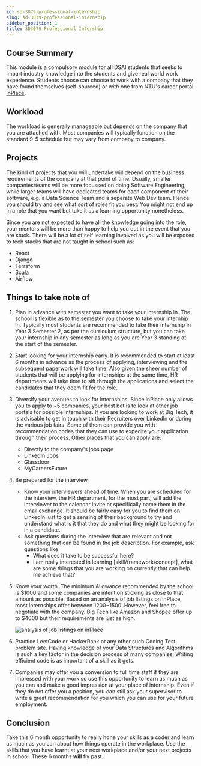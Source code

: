 ```yaml
---
id: sd-3079-professional-internship
slug: sd-3079-professional-internship
sidebar_position: 1
title: SD3079 Professional Intership
---
```


## Course Summary

This module is a compulsory module for all DSAI students that seeks to impart industry knowledge into the students and give real world work experience. Students choose can choose to work with a company that they have found themselves (self-sourced) or with one from NTU's career portal [inPlace](https://inplace.ntu.edu.sg).

## Workload

The workload is generally manageable but depends on the company that you are attached with. Most companies will typically function on the standard 9-5 schedule but may vary from company to company.

## Projects

The kind of projects that you will undertake will depend on the business requirements of the company at that point of time. Usually, smaller companies/teams will be more focussed on doing Software Engineering, while larger teams will have dedicated teams for each component of their software, e.g. a Data Science Team and a seperate Web Dev team. Hence you should try and see what sort of roles fit you best. You might not end up in a role that you want but take it as a learning opportunity nonetheless.

Since you are not expected to have all the knowledge going into the role, your mentors will be more than happy to help you out in the event that you are stuck. There will be a lot of self learning involved as you will be exposed to tech stacks that are not taught in school such as:

<!-- Seniors, please add in some more tech stacks that you have used -->

- React
- Django
- Terraform
- Scala
- Airflow

## Things to take note of

1. Plan in advance with semester you want to take your internship in. The school is flexible as to the semester you choose to take your internhip in. Typically most students are recommended to take their internship in Year 3 Semester 2, as per the curriculum structure, but you can take your internship in any semester as long as you are Year 3 standing at the start of the semester.

2. Start looking for your internship early. It is recommended to start at least 6 months in advance as the process of applying, interviewing and the subsequent paperwork will take time. Also given the sheer number of students that will be applying for internships at the same time, HR departments will take time to sift through the applications and select the candidates that they deem fit for the role.

3. Diversify your avenues to look for internships. Since inPlace only allows you to apply to ~5 companies, your best bet is to look at other job portals for possible internships. If you are looking to work at Big Tech, it is advisable to get in touch with their Recruiters over LinkedIn or during the various job fairs. Some of them can provide you with recommendation codes that they can use to expedite your application through their process. Other places that you can apply are:

   - Directly to the company's jobs page
   - LinkedIn Jobs
   - Glassdoor
   - MyCareersFuture

4. Be prepared for the interview.

   - Know your interviewers ahead of time. When you are scheduled for the interview, the HR department, for the most part, will add the interviewer to the calendar invite or specifically name them in the email exchange. It should be fairly easy for you to find them on LinkedIn just to get a sensing of their background to try and understand what is it that they do and what they might be looking for in a candidate.
   - Ask questions during the interview that are relevant and not something that can be found in the job description. For example, ask questions like
     - What does it take to be successful here?
     - I am really interested in learning [skill/framework/concept], what are some things that you are working on currently that can help me achieve that?

5. Know your worth. The minimum Allowance recommended by the school is $1000 and some companies are intent on sticking as close to that amount as possible. Based on an analysis of job listings on inPlace, most internships offer between $1200-$1500. However, feel free to negotiate with the company. Big Tech like Amazon and Shopee offer up to $4000 but their requirements are just as high.

   ![analysis of job listings on inPlace](https://media-exp1.licdn.com/dms/image/C5622AQE5RiavBnfONw/feedshare-shrink_800/0/1630462925595?e=1651104000&v=beta&t=UfyGEJS-VyhgKhw5PMv9-13JGe7YgdYVDJJ3MHnuctI)

6. Practice LeetCode or HackerRank or any other such Coding Test problem site. Having knowledge of your Data Structures and Algorithms is such a key factor in the decision process of many companies. Writing efficient code is as important of a skill as it gets.

7. Companies may offer you a conversion to full time staff if they are impressed with your work so use this opportunity to learn as much as you can and make a good impression at your place of internship. Even if they do not offer you a position, you can still ask your supervisor to write a great recommendation for you which you can use for your future employment.

## Conclusion

Take this 6 month opportunity to really hone your skills as a coder and learn as much as you can about how things operate in the workplace. Use the skills that you have learnt at your next workplace and/or your next projects in school. These 6 months **will** fly past.
